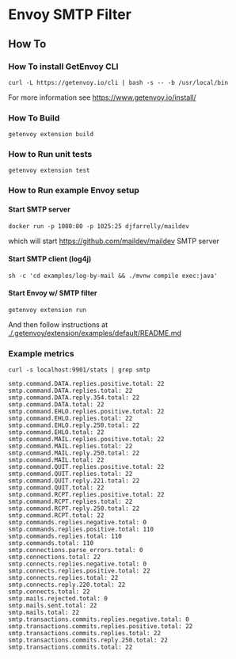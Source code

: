 # Envoy SMTP Filter

## How To

### How To install GetEnvoy CLI

```shell
curl -L https://getenvoy.io/cli | bash -s -- -b /usr/local/bin
```

For more information see https://www.getenvoy.io/install/

### How To Build

```shell
getenvoy extension build
```

### How to Run unit tests

```shell
getenvoy extension test
```

### How to Run example Envoy setup

#### Start SMTP server

```shell
docker run -p 1080:80 -p 1025:25 djfarrelly/maildev
```

which will start https://github.com/maildev/maildev SMTP server

#### Start SMTP client (log4j)

```shell
sh -c 'cd examples/log-by-mail && ./mvnw compile exec:java'
```

#### Start Envoy w/ SMTP filter

```shell
getenvoy extension run
```

And then follow instructions at [./.getenvoy/extension/examples/default/README.md](./.getenvoy/extension/examples/default/README.md)

### Example metrics

```shell
curl -s localhost:9901/stats | grep smtp
```

```shell
smtp.command.DATA.replies.positive.total: 22
smtp.command.DATA.replies.total: 22
smtp.command.DATA.reply.354.total: 22
smtp.command.DATA.total: 22
smtp.command.EHLO.replies.positive.total: 22
smtp.command.EHLO.replies.total: 22
smtp.command.EHLO.reply.250.total: 22
smtp.command.EHLO.total: 22
smtp.command.MAIL.replies.positive.total: 22
smtp.command.MAIL.replies.total: 22
smtp.command.MAIL.reply.250.total: 22
smtp.command.MAIL.total: 22
smtp.command.QUIT.replies.positive.total: 22
smtp.command.QUIT.replies.total: 22
smtp.command.QUIT.reply.221.total: 22
smtp.command.QUIT.total: 22
smtp.command.RCPT.replies.positive.total: 22
smtp.command.RCPT.replies.total: 22
smtp.command.RCPT.reply.250.total: 22
smtp.command.RCPT.total: 22
smtp.commands.replies.negative.total: 0
smtp.commands.replies.positive.total: 110
smtp.commands.replies.total: 110
smtp.commands.total: 110
smtp.connections.parse_errors.total: 0
smtp.connections.total: 22
smtp.connects.replies.negative.total: 0
smtp.connects.replies.positive.total: 22
smtp.connects.replies.total: 22
smtp.connects.reply.220.total: 22
smtp.connects.total: 22
smtp.mails.rejected.total: 0
smtp.mails.sent.total: 22
smtp.mails.total: 22
smtp.transactions.commits.replies.negative.total: 0
smtp.transactions.commits.replies.positive.total: 22
smtp.transactions.commits.replies.total: 22
smtp.transactions.commits.reply.250.total: 22
smtp.transactions.commits.total: 22
```
